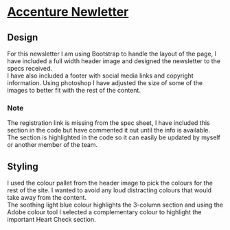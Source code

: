 # [Accenture Newletter](http://designexplorers.net/accenture/) 

## Design

For this newsletter I am using Bootstrap to handle the layout of the page, I have included a full width header image and designed the newsletter to the specs received.  
I have also included a footer with social media links and copyright information.  Using photoshop I have adjusted the size of some of the images to better fit with the rest of the content. 

### Note

The registration link is missing from the spec sheet, I have included this section in the code but have commented it out until the info is available.  
The section is highlighted in the code so it can easily be updated by myself or another member of the team. 


## Styling

I used the colour pallet from the header image to pick the colours for the rest of the site.  I wanted to avoid any loud distracting colours that would take away from the content.  
The soothing light blue colour highlights the 3-column section and using the Adobe colour tool I selected a complementary colour to highlight the important Heart Check section.

